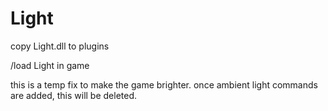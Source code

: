 # Light

copy Light.dll to <Ashita>plugins

/load Light in game

this is a temp fix to make the game brighter. once ambient light commands are added, this will be deleted.
